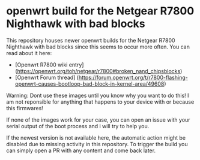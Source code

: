 # openwrt build for the Netgear R7800 Nighthawk with bad blocks

This repository houses newer openwrt builds for the Netgear R7800 Nighthawk with bad blocks since this seems to occur more often.
You can read about it here:
* [Openwrt R7800 wiki entry] (https://openwrt.org/toh/netgear/r7800#broken_nand_chipsblocks)
* [Openwrt Forum thread] (https://forum.openwrt.org/t/r7800-flashing-openwrt-causes-bootloop-bad-block-in-kernel-area/49608)

Warning: Dont use these images until you know why you want to do this! I am not reponsible for anything that happens to your device with or because this firmwares!

If none of the images work for your case, you can open an issue with your serial output of the boot process and i will try to help you.

If the newest version is not available here, the automatic action might be disabled due to missing activity in this repository. To trigger the build you can simply open a PR with any content and come back later.